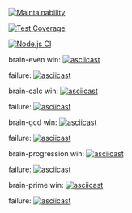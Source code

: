 [![Maintainability](https://api.codeclimate.com/v1/badges/cac5c9d77329c95dd7f8/maintainability)](https://codeclimate.com/github/MadButterfly/frontend-project-lvl1/maintainability)

[![Test Coverage](https://api.codeclimate.com/v1/badges/cac5c9d77329c95dd7f8/test_coverage)](https://codeclimate.com/github/MadButterfly/frontend-project-lvl1/test_coverage)

[![Node.js CI](https://github.com/MadButterfly/frontend-project-lvl1/workflows/Node.js%20CI/badge.svg)](https://github.com/MadButterfly/frontend-project-lvl1/actions)

brain-even
win:
[![asciicast](https://asciinema.org/a/yB3WNomAMT7qCV6bbAxx7qK6v.svg)](https://asciinema.org/a/yB3WNomAMT7qCV6bbAxx7qK6v)

failure:
[![asciicast](https://asciinema.org/a/cLAIU2Srq6OMKA3jy4OxaZ2zs.svg)](https://asciinema.org/a/cLAIU2Srq6OMKA3jy4OxaZ2zs)

brain-calc
win:
[![asciicast](https://asciinema.org/a/akMQjakA6ORv0uSnrQQVGThBR.svg)](https://asciinema.org/a/akMQjakA6ORv0uSnrQQVGThBR)

failure:
[![asciicast](https://asciinema.org/a/vgFi6vuwSpPdByvGmCzE9EgmB.svg)](https://asciinema.org/a/vgFi6vuwSpPdByvGmCzE9EgmB)

brain-gcd
win:
[![asciicast](https://asciinema.org/a/rgDwYYy9YoLNy9rWI33QcAgLn.svg)](https://asciinema.org/a/rgDwYYy9YoLNy9rWI33QcAgLn)

failure:
[![asciicast](https://asciinema.org/a/OlHyREd8828hsCzQXx6pKcT4e.svg)](https://asciinema.org/a/OlHyREd8828hsCzQXx6pKcT4e)

brain-progression
win:
[![asciicast](https://asciinema.org/a/wOHo9uMdcyWBX5ZnQSbUxFaVG.svg)](https://asciinema.org/a/wOHo9uMdcyWBX5ZnQSbUxFaVG)

failure:
[![asciicast](https://asciinema.org/a/V7RrGJt2rxuvynVaJWjXTQDvJ.svg)](https://asciinema.org/a/V7RrGJt2rxuvynVaJWjXTQDvJ)

brain-prime
win:
[![asciicast](https://asciinema.org/a/cvm5RdlS2q6QNxV4fFHyEmnaC.svg)](https://asciinema.org/a/cvm5RdlS2q6QNxV4fFHyEmnaC)

failure:
[![asciicast](https://asciinema.org/a/34Y62jtvwdqnvmAFDuxQMsNpx.svg)](https://asciinema.org/a/34Y62jtvwdqnvmAFDuxQMsNpx)
